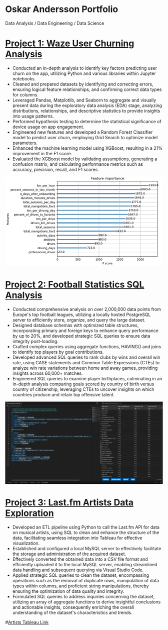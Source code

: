 # Oskar Andersson Portfolio
Data Analysis / Data Engineering / Data Science

# [Project 1: Waze User Churning Analysis](https://github.com/oreand/data-analyst-portfolio/tree/main/Waze%20Portfolio%20Project) 
* Conducted an in-depth analysis to identify key factors predicting user churn on the app, utilizing Python and various libraries within Jupyter notebooks.
* Cleaned and prepared datasets by identifying and correcting errors, ensuring logical feature relationships, and confirming correct data types for columns.
* Leveraged Pandas, Matplotlib, and Seaborn to aggregate and visually present data during the exploratory data analysis (EDA) stage, analyzing distributions, relationships, and descriptive statistics to provide insights into usage patterns.
* Performed hypothesis testing to determine the statistical significance of device usage on app engagement.
* Engineered new features and developed a Random Forest Classifier model to predict user churn, employing Grid Search to optimize model parameters.
* Enhanced the machine learning model using XGBoost, resulting in a 21% improvement in the F1 score.
* Evaluated the XGBoost model by validating assumptions, generating a confusion matrix, and calculating performance metrics such as accuracy, precision, recall, and F1 scores.

![](/images/feature_importance.PNG)

# [Project 2: Football Statistics SQL Analysis](https://github.com/oreand/data-analyst-portfolio/tree/main/Artists%20Portfolio%20Project) 
*	Conducted comprehensive analysis on over 2,000,000 data points from Europe's top football leagues, utilizing a locally hosted PostgreSQL server to efficiently store, organize, and query the large dataset.
* Designed database schemas with optimized table structures, incorporating primary and foreign keys to enhance query performance by up to 20%, and developed strategic SQL queries to ensure data integrity post-loading.
*	Crafted complex queries using aggregate functions, HAVING() and joins to identify top players by goal contributions.
*	Developed advanced SQL queries to rank clubs by wins and overall win rate, using CASE statements and Common Table Expressions (CTEs) to analyze win rate variations between home and away games, providing insights across 60,000+ matches.
*	Engineered SQL queries to examine player birthplaces, culminating in an in-depth analysis comparing goals scored by country of birth versus country of citizenship, leveraging CTEs to uncover insights on which countries produce and retain top offensive talent.

![](/images/win_rate_difference.PNG)

# [Project 3: Last.fm Artists Data Exploration](https://github.com/oreand/data-analyst-portfolio/tree/main/Artists%20Portfolio%20Project) 
* Developed an ETL pipeline using Python to call the Last.fm API for data on musical artists, using SQL to clean and enhance the structure of the data, facilitating seamless integration into Tableau for effective visualization.
* Established and configured a local MySQL server to effectively facilitate the storage and administration of the acquired dataset.
* Effectively converted the obtained data into a CSV file format and efficiently uploaded it to the local MySQL server, enabling streamlined data handling and subsequent querying via Visual Studio Code.
* Applied strategic SQL queries to clean the dataset, encompassing operations such as the removal of duplicate rows, manipulation of data types within columns, and proficient string manipulations, thereby ensuring the optimization of data quality and integrity.
* Formulated SQL queries to address inquiries concerning the dataset, utilizing an array of aggregate functions to derive insightful conclusions and actionable insights, consequently enriching the overall understanding of the dataset's characteristics and trends.

#[Artists Tableau Link](https://public.tableau.com/authoring/ArtistsPortfolio/ListenerandPlaycountRankings#1)
